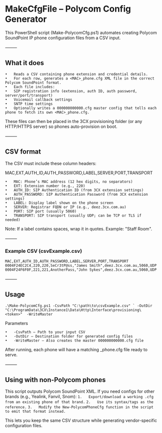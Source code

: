 # MakeCfgFile – Polycom Config Generator

This PowerShell script (Make-PolycomCfg.ps1) automates creating Polycom SoundPoint IP phone configuration files from a CSV input.

⸻

## What it does
	•	Reads a CSV containing phone extension and credential details.
	•	For each row, generates a <MAC>_phone.cfg XML file in the correct Polycom SoundPoint format.
	•	Each file includes:
	•	SIP registration info (extension, auth ID, auth password, server/port/transport)
	•	Voicemail callback settings
	•	SNTP time settings
	•	Optionally writes a 000000000000.cfg master config that tells each phone to fetch its own <MAC>_phone.cfg.

These files can then be placed in the 3CX provisioning folder (or any HTTP/HTTPS server) so phones auto-provision on boot.

⸻

## CSV format

The CSV must include these column headers:

MAC,EXT,AUTH_ID,AUTH_PASSWORD,LABEL,SERVER,PORT,TRANSPORT

	•	MAC: Phone’s MAC address (12 hex digits, no separators)
	•	EXT: Extension number (e.g., 220)
	•	AUTH_ID: SIP Authentication ID (from 3CX extension settings)
	•	AUTH_PASSWORD: SIP Authentication Password (from 3CX extension settings)
	•	LABEL: Display label shown on the phone screen
	•	SERVER: Registrar FQDN or IP (e.g., deez.3cx.com.au)
	•	PORT: SIP port (usually 5060)
	•	TRANSPORT: SIP transport (usually UDP; can be TCP or TLS if needed)

Note: If a label contains spaces, wrap it in quotes. Example: "Staff Room".

⸻

### Example CSV (csvExample.csv)
```MAC,EXT,AUTH_ID,AUTH_PASSWORD,LABEL,SERVER,PORT,TRANSPORT```
```0004F24EC2C4,220,220,SeCr3tP@ss,"James Smith",deez.3cx.com.au,5060,UDP```
```0004F24F6F0F,221,221,AnotherPass,"John Sykes",deez.3cx.com.au,5060,UDP```


⸻

## Usage

```.\Make-PolycomCfg.ps1 -CsvPath "C:\path\to\csvExample.csv" `
  -OutDir "C:\ProgramData\3CX\Instance1\Data\Http\Interface\provisioning\<token>" 
  -WriteMaster```

Parameters

	•	-CsvPath – Path to your input CSV
	•	-OutDir – Destination folder for generated config files
	•	-WriteMaster – Also creates the master 000000000000.cfg file

After running, each phone will have a matching <MAC>_phone.cfg file ready to serve.

⸻

## Using with non-Polycom phones

This script outputs Polycom SoundPoint XML.
If you need configs for other brands (e.g., Yealink, Fanvil, Snom):
	```1.	Export/download a working .cfg from an existing phone of that brand.```
	```2.	Use its syntax/tags as the reference.```
	```3.	Modify the New-PolycomPhoneCfg function in the script to emit that format instead.```

This lets you keep the same CSV structure while generating vendor-specific configuration files.
